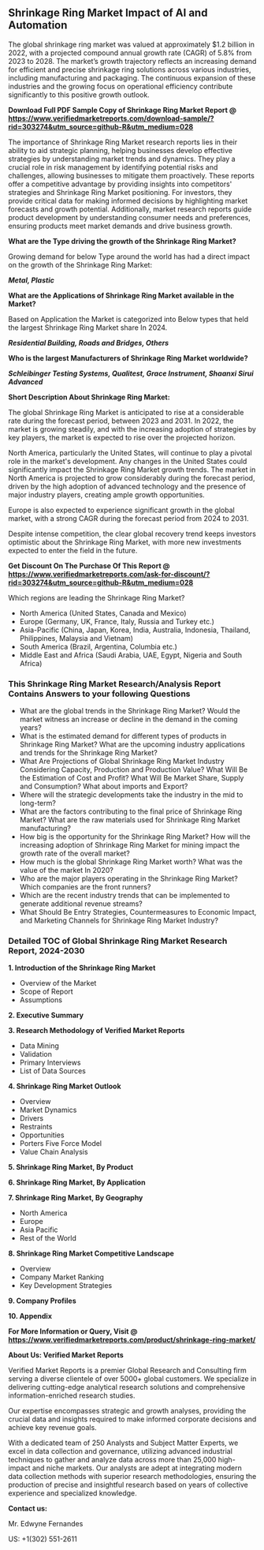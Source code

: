 <h2>Shrinkage Ring Market Impact of AI and Automation</h2><p>The global shrinkage ring market was valued at approximately $1.2 billion in 2022, with a projected compound annual growth rate (CAGR) of 5.8% from 2023 to 2028. The market’s growth trajectory reflects an increasing demand for efficient and precise shrinkage ring solutions across various industries, including manufacturing and packaging. The continuous expansion of these industries and the growing focus on operational efficiency contribute significantly to this positive growth outlook.</p><pt</p><p id="" class=""><strong>Download Full PDF Sample Copy of Shrinkage Ring Market Report @ <a href="https://www.verifiedmarketreports.com/download-sample/?rid=303274&utm_source=github-R&utm_medium=028" target="_blank">https://www.verifiedmarketreports.com/download-sample/?rid=303274&utm_source=github-R&utm_medium=028</a></strong></p><p>The importance of&nbsp;Shrinkage Ring Market research reports lies in their ability to aid strategic planning, helping businesses develop effective strategies by understanding market trends and dynamics. They play a crucial role in risk management by identifying potential risks and challenges, allowing businesses to mitigate them proactively. These reports offer a competitive advantage by providing insights into competitors' strategies and Shrinkage Ring Market positioning. For investors, they provide critical data for making informed decisions by highlighting market forecasts and growth potential. Additionally, market research reports guide product development by understanding consumer needs and preferences, ensuring products meet market demands and drive business growth.</p><p><strong>What are the&nbsp;Type driving the growth of the Shrinkage Ring Market?</strong></p><p id="" class="">Growing demand for below Type around the world has had a direct impact on the growth of the Shrinkage Ring Market:</p><em><strong>Metal, Plastic</strong></em></p><strong>What are the&nbsp;Applications&nbsp;of Shrinkage Ring Market available in the Market?</strong></p><p id="" class="">Based on Application the Market is categorized into Below types that held the largest Shrinkage Ring Market share In 2024.</p><em><strong>Residential Building, Roads and Bridges, Others</strong></em></p><strong>Who is the largest Manufacturers of Shrinkage Ring Market worldwide?</strong></p><p><em><strong>Schleibinger Testing Systems, Qualitest, Grace Instrument, Shaanxi Sirui Advanced</strong></em></p><p id="" class=""><strong>Short Description About Shrinkage Ring Market:</strong></p><p>The global Shrinkage Ring Market is anticipated to rise at a considerable rate during the forecast period, between 2023 and 2031. In 2022, the market is growing steadily, and with the increasing adoption of strategies by key players, the market is expected to rise over the projected horizon.</p><p>North America, particularly the United States, will continue to play a pivotal role in the market's development. Any changes in the United States could significantly impact the Shrinkage Ring Market growth trends. The market in North America is projected to grow considerably during the forecast period, driven by the high adoption of advanced technology and the presence of major industry players, creating ample growth opportunities.</p><p>Europe is also expected to experience significant growth in the global market, with a strong CAGR during the forecast period from 2024 to 2031.</p><p>Despite intense competition, the clear global recovery trend keeps investors optimistic about the Shrinkage Ring Market, with more new investments expected to enter the field in the future.</p><p id="" class=""><strong>Get Discount On The Purchase Of This Report @ <a href="https://www.verifiedmarketreports.com/ask-for-discount/?rid=303274&utm_source=github-R&utm_medium=028" target="_blank">https://www.verifiedmarketreports.com/ask-for-discount/?rid=303274&utm_source=github-R&utm_medium=028</a></strong></p>Which regions are leading the Shrinkage Ring Market?</p><ul><li>North America (United States, Canada and Mexico)</li><li>Europe (Germany, UK, France, Italy, Russia and Turkey etc.)</li><li>Asia-Pacific (China, Japan, Korea, India, Australia, Indonesia, Thailand, Philippines, Malaysia and Vietnam)</li><li>South America (Brazil, Argentina, Columbia etc.)</li><li>Middle East and Africa (Saudi Arabia, UAE, Egypt, Nigeria and South Africa)</li></ul><h3 id="" class="">This Shrinkage Ring Market Research/Analysis Report Contains Answers to your following Questions</h3><ul><li>What are the global trends in the Shrinkage Ring Market? Would the market witness an increase or decline in the demand in the coming years?</li><li>What is the estimated demand for different types of products in Shrinkage Ring Market? What are the upcoming industry applications and trends for the Shrinkage Ring Market?</li><li>What Are Projections of Global Shrinkage Ring Market Industry Considering Capacity, Production and Production Value? What Will Be the Estimation of Cost and Profit? What Will Be Market Share, Supply and Consumption? What about imports and Export?</li><li>Where will the strategic developments take the industry in the mid to long-term?</li><li>What are the factors contributing to the final price of Shrinkage Ring Market? What are the raw materials used for Shrinkage Ring Market manufacturing?</li><li>How big is the opportunity for the Shrinkage Ring Market? How will the increasing adoption of Shrinkage Ring Market for mining impact the growth rate of the overall market?</li><li>How much is the global Shrinkage Ring Market worth? What was the value of the market In 2020?</li><li>Who are the major players operating in the Shrinkage Ring Market? Which companies are the front runners?</li><li>Which are the recent industry trends that can be implemented to generate additional revenue streams?</li><li>What Should Be Entry Strategies, Countermeasures to Economic Impact, and Marketing Channels for Shrinkage Ring Market Industry?</li></ul><h3 id="" class="">Detailed TOC of Global Shrinkage Ring Market Research Report, 2024-2030</h3><p id="" class=""><strong>1. Introduction of the Shrinkage Ring Market</strong></p><ul><li>Overview of the Market</li><li>Scope of Report</li><li>Assumptions</li></ul><p id="" class=""><strong>2. Executive Summary</strong></p><p id="" class=""><strong>3. Research Methodology of Verified Market Reports</strong></p><ul><li>Data Mining</li><li>Validation</li><li>Primary Interviews</li><li>List of Data Sources</li></ul><p id="" class=""><strong>4. Shrinkage Ring Market Outlook</strong></p><ul><li>Overview</li><li>Market Dynamics</li><li>Drivers</li><li>Restraints</li><li>Opportunities</li><li>Porters Five Force Model</li><li>Value Chain Analysis</li></ul><p id="" class=""><strong>5. Shrinkage Ring Market, By Product</strong></p><p id="" class=""><strong>6. Shrinkage Ring Market, By Application</strong></p><p id="" class=""><strong>7. Shrinkage Ring Market, By Geography</strong></p><ul><li>North America</li><li>Europe</li><li>Asia Pacific</li><li>Rest of the World</li></ul><p id="" class=""><strong>8. Shrinkage Ring Market Competitive Landscape</strong></p><ul><li>Overview</li><li>Company Market Ranking</li><li>Key Development Strategies</li></ul><p id="" class=""><strong>9. Company Profiles</strong></p><p id="" class=""><strong>10. Appendix</strong></p><p id="" class=""><strong>For More Information or Query, Visit @ <a href="https://www.verifiedmarketreports.com/product/shrinkage-ring-market/" target="_blank">https://www.verifiedmarketreports.com/product/shrinkage-ring-market/</a></strong></p><p id="" class=""><strong>About Us: Verified Market Reports</strong></p><p id="" class="">Verified Market Reports is a premier Global Research and Consulting firm serving a diverse clientele of over 5000+ global customers. We specialize in delivering cutting-edge analytical research solutions and comprehensive information-enriched research studies.</p><p id="" class="">Our expertise encompasses strategic and growth analyses, providing the crucial data and insights required to make informed corporate decisions and achieve key revenue goals.</p><p id="" class="">With a dedicated team of 250 Analysts and Subject Matter Experts, we excel in data collection and governance, utilizing advanced industrial techniques to gather and analyze data across more than 25,000 high-impact and niche markets. Our analysts are adept at integrating modern data collection methods with superior research methodologies, ensuring the production of precise and insightful research based on years of collective experience and specialized knowledge.</p><p id="" class=""><strong>Contact us:</strong></p><p id="" class="">Mr. Edwyne Fernandes</p><p id="" class="">US: +1(302) 551-2611</p>